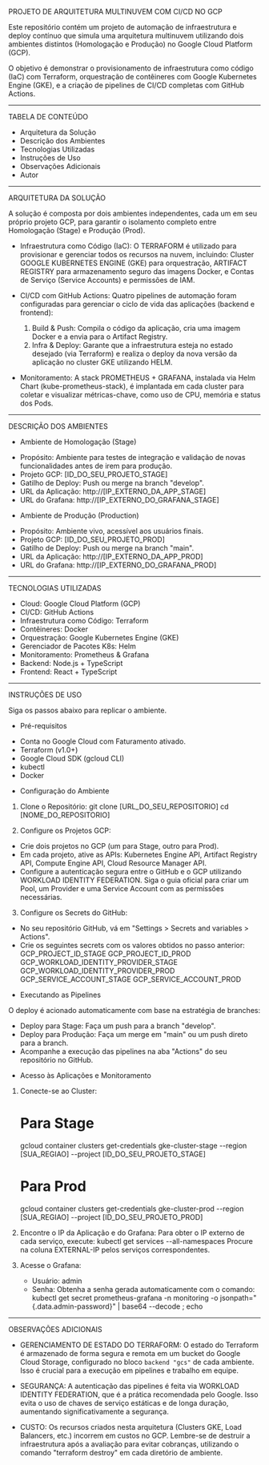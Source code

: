 PROJETO DE ARQUITETURA MULTINUVEM COM CI/CD NO GCP

Este repositório contém um projeto de automação de infraestrutura e deploy contínuo que simula uma arquitetura multinuvem utilizando dois ambientes distintos (Homologação e Produção) no Google Cloud Platform (GCP).

O objetivo é demonstrar o provisionamento de infraestrutura como código (IaC) com Terraform, orquestração de contêineres com Google Kubernetes Engine (GKE), e a criação de pipelines de CI/CD completas com GitHub Actions.

--------------------------------------------------

TABELA DE CONTEÚDO

* Arquitetura da Solução
* Descrição dos Ambientes
* Tecnologias Utilizadas
* Instruções de Uso
* Observações Adicionais
* Autor

--------------------------------------------------

ARQUITETURA DA SOLUÇÃO

A solução é composta por dois ambientes independentes, cada um em seu próprio projeto GCP, para garantir o isolamento completo entre Homologação (Stage) e Produção (Prod).

- Infraestrutura como Código (IaC): O TERRAFORM é utilizado para provisionar e gerenciar todos os recursos na nuvem, incluindo: Cluster GOOGLE KUBERNETES ENGINE (GKE) para orquestração, ARTIFACT REGISTRY para armazenamento seguro das imagens Docker, e Contas de Serviço (Service Accounts) e permissões de IAM.

- CI/CD com GitHub Actions: Quatro pipelines de automação foram configuradas para gerenciar o ciclo de vida das aplicações (backend e frontend):
    1. Build & Push: Compila o código da aplicação, cria uma imagem Docker e a envia para o Artifact Registry.
    2. Infra & Deploy: Garante que a infraestrutura esteja no estado desejado (via Terraform) e realiza o deploy da nova versão da aplicação no cluster GKE utilizando HELM.

- Monitoramento: A stack PROMETHEUS + GRAFANA, instalada via Helm Chart (kube-prometheus-stack), é implantada em cada cluster para coletar e visualizar métricas-chave, como uso de CPU, memória e status dos Pods.

--------------------------------------------------

DESCRIÇÃO DOS AMBIENTES

* Ambiente de Homologação (Stage)
- Propósito: Ambiente para testes de integração e validação de novas funcionalidades antes de irem para produção.
- Projeto GCP: [ID_DO_SEU_PROJETO_STAGE]
- Gatilho de Deploy: Push ou merge na branch "develop".
- URL da Aplicação: http://[IP_EXTERNO_DA_APP_STAGE]
- URL do Grafana: http://[IP_EXTERNO_DO_GRAFANA_STAGE]

* Ambiente de Produção (Production)
- Propósito: Ambiente vivo, acessível aos usuários finais.
- Projeto GCP: [ID_DO_SEU_PROJETO_PROD]
- Gatilho de Deploy: Push ou merge na branch "main".
- URL da Aplicação: http://[IP_EXTERNO_DA_APP_PROD]
- URL do Grafana: http://[IP_EXTERNO_DO_GRAFANA_PROD]

--------------------------------------------------

TECNOLOGIAS UTILIZADAS

- Cloud: Google Cloud Platform (GCP)
- CI/CD: GitHub Actions
- Infraestrutura como Código: Terraform
- Contêineres: Docker
- Orquestração: Google Kubernetes Engine (GKE)
- Gerenciador de Pacotes K8s: Helm
- Monitoramento: Prometheus & Grafana
- Backend: Node.js + TypeScript
- Frontend: React + TypeScript

--------------------------------------------------

INSTRUÇÕES DE USO

Siga os passos abaixo para replicar o ambiente.

* Pré-requisitos

- Conta no Google Cloud com Faturamento ativado.
- Terraform (v1.0+)
- Google Cloud SDK (gcloud CLI)
- kubectl
- Docker

* Configuração do Ambiente

1. Clone o Repositório:
git clone [URL_DO_SEU_REPOSITORIO]
cd [NOME_DO_REPOSITORIO]

2. Configure os Projetos GCP:
- Crie dois projetos no GCP (um para Stage, outro para Prod).
- Em cada projeto, ative as APIs: Kubernetes Engine API, Artifact Registry API, Compute Engine API, Cloud Resource Manager API.
- Configure a autenticação segura entre o GitHub e o GCP utilizando WORKLOAD IDENTITY FEDERATION. Siga o guia oficial para criar um Pool, um Provider e uma Service Account com as permissões necessárias.

3. Configure os Secrets do GitHub:
- No seu repositório GitHub, vá em "Settings > Secrets and variables > Actions".
- Crie os seguintes secrets com os valores obtidos no passo anterior:
    GCP_PROJECT_ID_STAGE
    GCP_PROJECT_ID_PROD
    GCP_WORKLOAD_IDENTITY_PROVIDER_STAGE
    GCP_WORKLOAD_IDENTITY_PROVIDER_PROD
    GCP_SERVICE_ACCOUNT_STAGE
    GCP_SERVICE_ACCOUNT_PROD

* Executando as Pipelines

O deploy é acionado automaticamente com base na estratégia de branches:

- Deploy para Stage: Faça um push para a branch "develop".
- Deploy para Produção: Faça um merge em "main" ou um push direto para a branch.
- Acompanhe a execução das pipelines na aba "Actions" do seu repositório no GitHub.

* Acesso às Aplicações e Monitoramento

1. Conecte-se ao Cluster:
   # Para Stage
   gcloud container clusters get-credentials gke-cluster-stage --region [SUA_REGIAO] --project [ID_DO_SEU_PROJETO_STAGE]

   # Para Prod
   gcloud container clusters get-credentials gke-cluster-prod --region [SUA_REGIAO] --project [ID_DO_SEU_PROJETO_PROD]

2. Encontre o IP da Aplicação e do Grafana:
   Para obter o IP externo de cada serviço, execute:
   kubectl get services --all-namespaces
   Procure na coluna EXTERNAL-IP pelos serviços correspondentes.

3. Acesse o Grafana:
   - Usuário: admin
   - Senha: Obtenha a senha gerada automaticamente com o comando:
     kubectl get secret prometheus-grafana -n monitoring -o jsonpath="{.data.admin-password}" | base64 --decode ; echo

--------------------------------------------------

OBSERVAÇÕES ADICIONAIS

- GERENCIAMENTO DE ESTADO DO TERRAFORM: O estado do Terraform é armazenado de forma segura e remota em um bucket do Google Cloud Storage, configurado no bloco `backend "gcs"` de cada ambiente. Isso é crucial para a execução em pipelines e trabalho em equipe.

- SEGURANÇA: A autenticação das pipelines é feita via WORKLOAD IDENTITY FEDERATION, que é a prática recomendada pelo Google. Isso evita o uso de chaves de serviço estáticas e de longa duração, aumentando significativamente a segurança.

- CUSTO: Os recursos criados nesta arquitetura (Clusters GKE, Load Balancers, etc.) incorrem em custos no GCP. Lembre-se de destruir a infraestrutura após a avaliação para evitar cobranças, utilizando o comando "terraform destroy" em cada diretório de ambiente.
